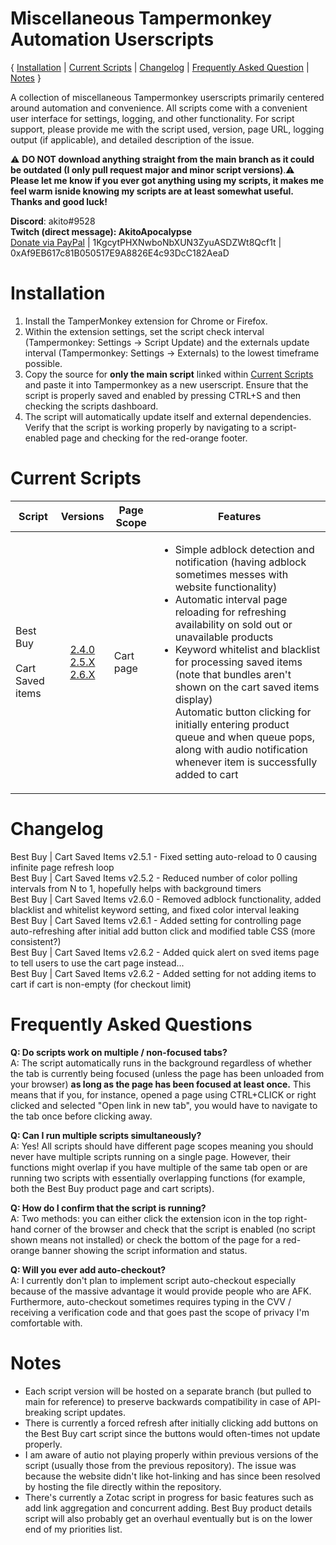 # Miscellaneous Tampermonkey Automation Userscripts  
{ [Installation](<https://github.com/albert-sun/tamper-scripts#Installation>) | [Current Scripts](<https://github.com/albert-sun/tamper-scripts#Current-Scripts>) | [Changelog](<https://github.com/albert-sun/tamper-scripts#Changelog>) | [Frequently Asked Question](<https://github.com/albert-sun/tamper-scripts#Frequently-Asked-Questions>) | [Notes](<https://github.com/albert-sun/tamper-scripts#Notes>) }

A collection of miscellaneous Tampermonkey userscripts primarily centered around automation and convenience. All scripts come with a convenient user interface for settings, logging, and other functionality. For script support, please provide me with the script used, version, page URL, logging output (if applicable), and detailed description of the issue.

⚠️ **DO NOT download anything straight from the main branch as it could be outdated (I only pull request major and minor script versions)**.⚠️  
**Please let me know if you ever got anything using my scripts, it makes me feel warm isnide knowing my scripts are at least somewhat useful. Thanks and good luck!**  

**Discord**: akito#9528  
**Twitch (direct message): AkitoApocalypse**  
[Donate via PayPal](<https://www.paypal.com/donate?business=GFVTB9U2UGDL6&currency_code=USD>) | 1KgcytPHXNwboNbXUN3ZyuASDZWt8Qcf1t | 0xAf9EB617c81B050517E9A8826E4c93DcC182AeaD

# Installation  
1. Install the TamperMonkey extension for Chrome or Firefox.
2. Within the extension settings, set the script check interval (Tampermonkey: Settings -> Script Update) and the externals update interval (Tampermonkey: Settings -> Externals) to the lowest timeframe possible.
3. Copy the source for **only the main script** linked within [Current Scripts](<https://github.com/albert-sun/tamper-scripts#Current-Scripts>) and paste it into Tampermonkey as a new userscript. Ensure that the script is properly saved and enabled by pressing CTRL+S and then checking the scripts dashboard.
4. The script will automatically update itself and external dependencies. Verify that the script is working properly by navigating to a script-enabled page and checking for the red-orange footer.

# Current Scripts
|Script|Versions|Page Scope|Features|
|----------------|:------------:|------------------------|--------|
|Best Buy<br><br>Cart Saved items|[2.4.0](https://github.com/albert-sun/tamper-scripts/blob/bestbuy-cart_2.4.0/bestbuy-cart/script_main.js)<br>[2.5.X](https://github.com/albert-sun/tamper-scripts/blob/bestbuy-cart_2.5/bestbuy-cart/script_main.js)<br>[2.6.X](https://github.com/albert-sun/tamper-scripts/blob/bestbuy-cart_2.6/bestbuy-cart/script_main.js)|Cart page|<ul><li>Simple adblock detection and notification (having adblock sometimes messes with website functionality)<li>Automatic interval page reloading for refreshing availability on sold out or unavailable products</li><li>Keyword whitelist and blacklist for processing saved items (note that bundles aren't shown on the cart saved items display)</li></li>Automatic button clicking for initially entering product queue and when queue pops, along with audio notification whenever item is successfully added to cart</li></ul>|

# Changelog
Best Buy | Cart Saved Items v2.5.1 - Fixed setting auto-reload to 0 causing infinite page refresh loop  
Best Buy | Cart Saved Items v2.5.2 - Reduced number of color polling intervals from N to 1, hopefully helps with background timers  
Best Buy | Cart Saved Items v2.6.0 - Removed adblock functionality, added blacklist and whitelist keyword setting, and fixed color interval leaking  
Best Buy | Cart Saved Items v2.6.1 - Added setting for controlling page auto-refreshing after initial add button click and modified table CSS (more consistent?)  
Best Buy | Cart Saved Items v2.6.2 - Added quick alert on sved items page to tell users to use the cart page instead...  
Best Buy | Cart Saved Items v2.6.2 - Added setting for not adding items to cart if cart is non-empty (for checkout limit)  

# Frequently Asked Questions
**Q: Do scripts work on multiple / non-focused tabs?**  
A: The script automatically runs in the background regardless of whether the tab is currently being focused (unless the page has been unloaded from your browser) **as long as the page has been focused at least once.** This means that if you, for instance, opened a page using CTRL+CLICK or right clicked and selected "Open link in new tab", you would have to navigate to the tab once before clicking away.  

**Q: Can I run multiple scripts simultaneously?**  
A: Yes! All scripts should have different page scopes meaning you should never have multiple scripts running on a single page. However, their functions might overlap if you have multiple of the same tab open or are running two scripts with essentially overlapping functions (for example, both the Best Buy product page and cart scripts).  

**Q: How do I confirm that the script is running?**  
A: Two methods: you can either click the extension icon in the top right-hand corner of the browser and check that the script is enabled (no script shown means not installed) or check the bottom of the page for a red-orange banner showing the script information and status.  

**Q: Will you ever add auto-checkout?**  
A: I currently don't plan to implement script auto-checkout especially because of the massive advantage it would provide people who are AFK. Furthermore, auto-checkout sometimes requires typing in the CVV / receiving a verification code and that goes past the scope of privacy I'm comfortable with.  

# Notes
- Each script version will be hosted on a separate branch (but pulled to main for reference) to preserve backwards compatibility in case of API-breaking script updates.
- There is currently a forced refresh after initially clicking add buttons on the Best Buy cart script since the buttons would often-times not update properly.
- I am aware of autio not playing properly within previous versions of the script (usually those from the previous repository). The issue was because the website didn't like hot-linking and has since been resolved by hosting the file directly within the repository.
- There's currently a Zotac script in progress for basic features such as add link aggregation and concurrent adding. Best Buy product details script will also probably get an overhaul eventually but is on the lower end of my priorities list.
